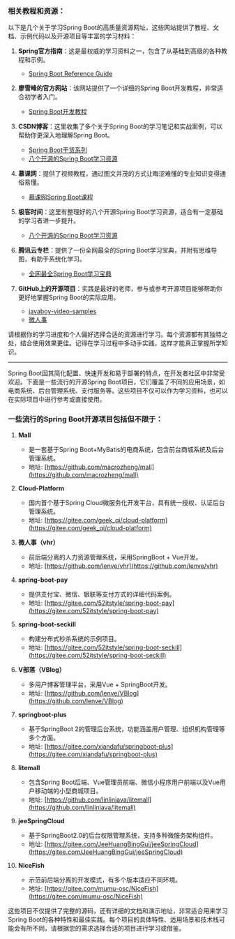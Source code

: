 ### 相关教程和资源：

以下是几个关于学习Spring Boot的高质量资源网址，这些网站提供了教程、文档、示例代码以及开源项目等丰富的学习材料：

1. **Spring官方指南**：这是最权威的学习资料之一，包含了从基础到高级的各种教程和示例。
   - [Spring Boot Reference Guide](https://docs.spring.io/spring-boot/docs/current/reference/htmlsingle/)

2. **廖雪峰的官方网站**：该网站提供了一个详细的Spring Boot开发教程，非常适合初学者入门。
   - [Spring Boot开发教程](https://www.liaoxuefeng.com/wiki/1252599548343744/1304136965350241)

3. **CSDN博客**：这里收集了多个关于Spring Boot的学习笔记和实战案例，可以帮助你更深入地理解Spring Boot。
   - [Spring Boot干货系列](https://blog.csdn.net/column/details/14577.html)
   - [八个开源的Spring Boot学习资源](https://blog.csdn.net/zhuyu19911016520/article/details/89309049)

4. **慕课网**：提供了视频教程，通过图文并茂的方式让晦涩难懂的专业知识变得通俗易懂。
   - [慕课网Spring Boot课程](https://www.imooc.com/search/course?query=Spring%20Boot)

5. **极客时间**：这里有整理好的八个开源Spring Boot学习资源，适合有一定基础的学习者进一步提升。
   - [八个开源的Spring Boot学习资源](https://time.geekbang.org/column/article/108337)

6. **腾讯云专栏**：提供了一份全网最全的Spring Boot学习宝典，并附有思维导图，有助于系统化学习。
   - [全网最全Spring Boot学习宝典](https://cloud.tencent.com/developer/article/1979344)

7. **GitHub上的开源项目**：实践是最好的老师，参与或参考开源项目能够帮助你更好地掌握Spring Boot的实际应用。
   - [javaboy-video-samples](https://github.com/lenve/javaboy-video-samples)
   - [微人事](https://github.com/lenve/vhr)

请根据你的学习进度和个人偏好选择合适的资源进行学习。每个资源都有其独特之处，结合使用效果更佳。记得在学习过程中多动手实践，这样才能真正掌握所学知识。

---


Spring Boot因其简化配置、快速开发和易于部署的特点，在开发者社区中非常受欢迎。下面是一些流行的开源Spring Boot项目，它们覆盖了不同的应用场景，如电商系统、后台管理系统、支付服务等。这些项目不仅可以作为学习资料，也可以在实际项目中进行参考或直接使用。

### 一些流行的Spring Boot开源项目包括但不限于：

1. **Mall**
   - 是一套基于Spring Boot+MyBatis的电商系统，包含前台商城系统及后台管理系统。
   - 地址: [https://github.com/macrozheng/mall](https://github.com/macrozheng/mall)

2. **Cloud-Platform**
   - 国内首个基于Spring Cloud微服务化开发平台，具有统一授权、认证后台管理系统。
   - 地址: [https://gitee.com/geek_qi/cloud-platform](https://gitee.com/geek_qi/cloud-platform)

3. **微人事（vhr）**
   - 前后端分离的人力资源管理系统，采用SpringBoot + Vue开发。
   - 地址: [https://github.com/lenve/vhr](https://github.com/lenve/vhr)

4. **spring-boot-pay**
   - 提供支付宝、微信、银联等支付方式的详细代码案例。
   - 地址: [https://gitee.com/52itstyle/spring-boot-pay](https://gitee.com/52itstyle/spring-boot-pay)

5. **spring-boot-seckill**
   - 构建分布式秒杀系统的示例项目。
   - 地址: [https://gitee.com/52itstyle/spring-boot-seckill](https://gitee.com/52itstyle/spring-boot-seckill)

6. **V部落（VBlog）**
   - 多用户博客管理平台，采用Vue + SpringBoot开发。
   - 地址: [https://github.com/lenve/VBlog](https://github.com/lenve/VBlog)

7. **springboot-plus**
   - 基于SpringBoot 2的管理后台系统，功能涵盖用户管理、组织机构管理等多个方面。
   - 地址: [https://gitee.com/xiandafu/springboot-plus](https://gitee.com/xiandafu/springboot-plus)

8. **litemall**
   - 包含Spring Boot后端、Vue管理员前端、微信小程序用户前端以及Vue用户移动端的小型商城项目。
   - 地址: [https://github.com/linlinjava/litemall](https://github.com/linlinjava/litemall)

9. **jeeSpringCloud**
   - 基于SpringBoot2.0的后台权限管理系统，支持多种微服务架构组件。
   - 地址: [https://gitee.com/JeeHuangBingGui/jeeSpringCloud](https://gitee.com/JeeHuangBingGui/jeeSpringCloud)

10. **NiceFish**
    - 示范前后端分离的开发模式，有多个版本适应不同环境。
    - 地址: [https://gitee.com/mumu-osc/NiceFish](https://gitee.com/mumu-osc/NiceFish)

这些项目不仅提供了完整的源码，还有详细的文档和演示地址，非常适合用来学习Spring Boot的各种特性和最佳实践。每个项目的具体特性、适用场景和技术栈可能会有所不同，请根据您的需求选择合适的项目进行学习或借鉴。